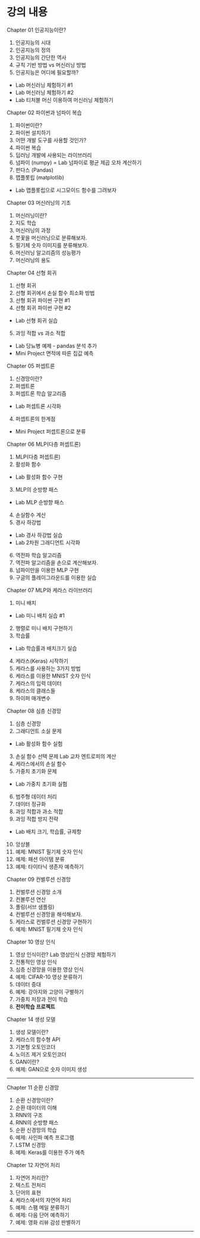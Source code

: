 # 강의 내용

Chapter 01 인공지능이란?
1. 인공지능의 시대
2. 인공지능의 정의
3. 인공지능의 간단한 역사
4. 규칙 기반 방법 vs 머신러닝 방법
5. 인공지능은 어디에 필요할까?
- Lab 머신러닝 체험하기 #1
- Lab 머신러닝 체험하기 #2
- Lab 티처블 머신 이용하여 머신러닝 체험하기


Chapter 02 파이썬과 넘파이 복습
1. 파이썬이란?
2. 파이썬 설치하기
3. 어떤 개발 도구를 사용할 것인가?
4. 파이썬 복습
5. 딥러닝 개발에 사용되는 라이브러리
6. 넘파이 (numpy)
= Lab 넘파이로 평균 제곱 오차 계산하기
7. 판다스 (Pandas)
8. 맵플롯립 (matplotlib)
- Lab 맵플롯립으로 시그모이드 함수를 그려보자


Chapter 03 머신러닝의 기초
1. 머신러닝이란?
2. 지도 학습
3. 머신러닝의 과정
4. 붓꽃을 머신러닝으로 분류해보자.
5. 필기체 숫자 이미지를 분류해보자.
6. 머신러닝 알고리즘의 성능평가
7. 머신러닝의 용도

Chapter 04 선형 회귀
1. 선형 회귀
2. 선형 회귀에서 손실 함수 최소화 방법
3. 선형 회귀 파이썬 구현 #1
4. 선형 회귀 파이썬 구현 #2
- Lab 선형 회귀 실습
5. 과잉 적합 vs 과소 적합
- Lab 당뇨병 예제 - pandas 분석 추가
- Mini Project 면적에 따른 집값 예측

Chapter 05 퍼셉트론
1. 신경망이란?
2. 퍼셉트론
3. 퍼셉트론 학습 알고리즘
- Lab 퍼셉트론 시각화
4. 퍼셉트론의 한계점
- Mini Project 퍼셉트론으로 분류

Chapter 06 MLP(다층 퍼셉트론)
1. MLP(다층 퍼셉트론)
2. 활성화 함수
- Lab 활성화 함수 구현
3. MLP의 순방향 패스
- Lab MLP 순방향 패스
4. 손실함수 계산
5. 경사 하강법
- Lab 경사 하강법 실습
- Lab 2차원 그래디언트 시각화
6. 역전파 학습 알고리즘
7. 역전파 알고리즘을 손으로 계산해보자.
8. 넘파이만을 이용한 MLP 구현
9. 구글의 플레이그라운드를 이용한 실습

Chapter 07 MLP와 케라스 라이브러리
1. 미니 배치
- Lab 미니 배치 실습 #1
2. 행렬로 미니 배치 구현하기
3. 학습률
- Lab 학습률과 배치크기 실습
4. 케라스(Keras) 시작하기
5. 케라스를 사용하는 3가지 방법
6. 케라스를 이용한 MNIST 숫자 인식
7. 케라스의 입력 데이터
8. 케라스의 클래스들
9. 하이퍼 매개변수

Chapter 08 심층 신경망
1. 심층 신경망
2. 그래디언트 소실 문제
- Lab 활성화 함수 실험
3. 손실 함수 선택 문제
Lab 교차 엔트로피의 계산
4. 케라스에서의 손실 함수
5. 가중치 초기화 문제
- Lab 가중치 초기화 실험
6. 범주형 데이터 처리
7. 데이터 정규화
8. 과잉 적합과 과소 적합
9. 과잉 적합 방지 전략
- Lab 배치 크기, 학습률, 규제항
10. 앙상블
11. 예제: MNIST 필기체 숫자 인식
12. 예제: 패션 아이템 분류
13. 예제: 타이타닉 생존자 예측하기

Chapter 09 컨벌루션 신경망
1. 컨벌루션 신경망 소개
2. 컨볼루션 연산
3. 풀링(서브 샘플링)
4. 컨벌루션 신경망을 해석해보자.
5. 케라스로 컨벌루션 신경망 구현하기
6. 예제: MNIST 필기체 숫자 인식

Chapter 10 영상 인식
1. 영상 인식이란?
Lab 영상인식 신경망 체험하기
2. 전통적인 영상 인식
3. 심층 신경망을 이용한 영상 인식
4. 예제: CIFAR-10 영상 분류하기
5. 데이터 증대
6. 예제: 강아지와 고양이 구별하기
7. 가중치 저장과 전이 학습
8. **전이학습 프로젝트**  

Chapter 14 생성 모델  
1. 생성 모델이란?  
2. 케라스의 함수형 API
3. 기본형 오토인코더
4. 노이즈 제거 오토인코더
5. GAN이란?
6. 예제: GAN으로 숫자 이미지 생성  
---

Chapter 11 순환 신경망
1. 순환 신경망이란?
2. 순환 데이터의 이해
3. RNN의 구조
4. RNN의 순방향 패스
5. 순환 신경망의 학습
6. 예제: 사인파 예측 프로그램
7. LSTM 신경망
8. 예제: Keras를 이용한 주가 예측

Chapter 12 자연어 처리
1. 자연어 처리란?
2. 텍스트 전처리
3. 단어의 표현
4. 케라스에서의 자연어 처리
5. 예제: 스팸 메일 분류하기
6. 예제: 다음 단어 예측하기
7. 예제: 영화 리뷰 감성 판별하기

---
